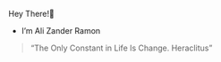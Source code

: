 Hey There!👋

- I’m Ali Zander Ramon
 
> “The Only Constant in Life Is Change.
> Heraclitus”


<!---
Galaxiplan/Galaxiplan is a ✨ special ✨ repository because its `README.md` (this file) appears on your GitHub profile.
You can click the Preview link to take a look at your changes.
--->
